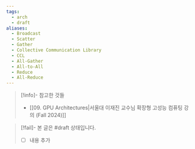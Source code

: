 ```yaml
---
tags:
  - arch
  - draft
aliases:
  - Broadcast
  - Scatter
  - Gather
  - Collective Communication Library
  - CCL
  - All-Gather
  - All-to-All
  - Reduce
  - All-Reduce
---
```

> [!info]- 참고한 것들
> - [[09. GPU Architectures|서울대 이재진 교수님 확장형 고성능 컴퓨팅 강의 (Fall 2024)]]

> [!fail]- 본 글은 #draft 상태입니다.
> - [ ] 내용 추가